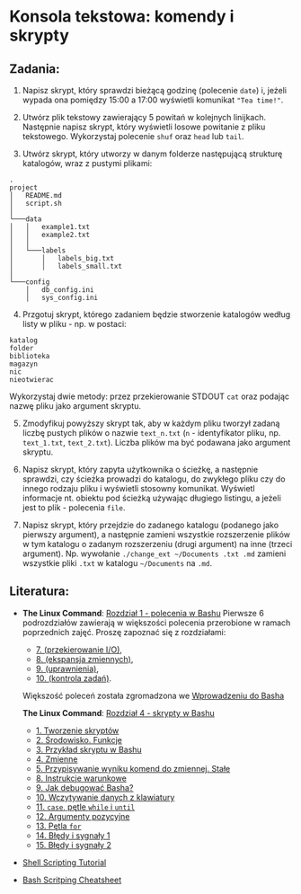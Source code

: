 Konsola tekstowa: komendy i skrypty
===================================

## Zadania:

1. Napisz skrypt, który sprawdzi bieżącą godzinę (polecenie `date`) i, jeżeli wypada ona pomiędzy 15:00 a 17:00 wyświetli komunikat `"Tea time!"`.

2. Utwórz plik tekstowy zawierający 5 powitań w kolejnych linijkach. Następnie napisz skrypt, który wyświetli losowe powitanie z pliku tekstowego. Wykorzystaj polecenie `shuf` oraz `head` lub `tail`.

3. Utwórz skrypt, który utworzy w danym folderze następującą strukturę katalogów, wraz z pustymi plikami:
```
.
project
│   README.md
│   script.sh    
│
└───data
│   │   example1.txt
│   │   example2.txt
│   │
│   └───labels
│       │   labels_big.txt
│       │   labels_small.txt
│   
└───config
    │   db_config.ini
    │   sys_config.ini
```

4. Przgotuj skrypt, którego zadaniem będzie stworzenie katalogów według listy w pliku - np. w postaci:
```
katalog
folder
biblioteka
magazyn
nic
nieotwierac
```
Wykorzystaj dwie metody: przez przekierowanie STDOUT `cat` oraz podając nazwę pliku jako argument skryptu. 

5. Zmodyfikuj powyższy skrypt tak, aby w każdym pliku tworzył zadaną liczbę pustych plików o nazwie `text_n.txt` (`n` - identyfikator pliku, np. `text_1.txt`, `text_2.txt`). Liczba plików ma być podawana jako argument skryptu.

6. Napisz skrypt, który zapyta użytkownika o ścieżkę, a następnie sprawdzi, czy ścieżka prowadzi do katalogu, do zwykłego pliku czy do innego rodzaju pliku i wyświetli stosowny komunikat. Wyświetl informacje nt. obiektu pod ścieżką używając długiego listingu, a jeżeli jest to plik - polecenia `file`.

7. Napisz skrypt, który przejdzie do zadanego katalogu (podanego jako pierwszy argument), a następnie zamieni wszystkie rozszerzenie plików w tym katalogu o zadanym rozszerzeniu (drugi argument) na inne (trzeci argument). Np. wywołanie `./change_ext ~/Documents .txt .md` zamieni wszystkie pliki `.txt` w katalogu `~/Documents` na `.md`.



## Literatura:
  *  **The Linux Command**: [Rozdział 1 - polecenia w Bashu](http://linuxcommand.org/lc3_learning_the_shell.php)
     Pierwsze 6 podrozdziałów zawierają w większości polecenia przerobione w ramach poprzednich zajęć. Proszę zapoznać się z rozdziałami:
     *  [7. (przekierowanie I/O)](http://linuxcommand.org/lc3_lts0070.php),
     *  [8. (ekspansja zmiennych)](http://linuxcommand.org/lc3_lts0080.php),
     *  [9. (uprawnienia)](http://linuxcommand.org/lc3_lts0090.php),
     *  [10. (kontrola zadań)](http://linuxcommand.org/lc3_lts0100.php).
     
     Większość poleceń została zgromadzona we [Wprowadzeniu do Basha](3_bash_intro.md)
  
     **The Linux Command**: [Rozdział 4 - skrypty w Bashu](http://linuxcommand.org/lc3_writing_shell_scripts.php)
     *  [1. Tworzenie skryptów](http://linuxcommand.org/lc3_wss0010.php)
     *  [2. Środowisko. Funkcje](http://linuxcommand.org/lc3_wss0020.php)
     *  [3. Przykład skryptu w Bashu](http://linuxcommand.org/lc3_wss0030.php)
     *  [4. Zmienne](http://linuxcommand.org/lc3_wss0040.php)
     *  [5. Przypisywanie wyniku komend do zmiennej. Stałe](http://linuxcommand.org/lc3_wss0050.php)
     *  [8. Instrukcje warunkowe](http://linuxcommand.org/lc3_wss0080.php)
     *  [9. Jak debugować Basha?](http://linuxcommand.org/lc3_wss0090.php)
     *  [10. Wczytywanie danych z klawiatury](http://linuxcommand.org/lc3_wss0100.php)
     *  [11. `case`, pętle `while` i `until`](http://linuxcommand.org/lc3_wss0110.php)
     *  [12. Argumenty pozycyjne](http://linuxcommand.org/lc3_wss0120.php)
     *  [13. Pętla `for`](http://linuxcommand.org/lc3_wss0130.php)
     *  [14. Błędy i sygnały 1](http://linuxcommand.org/lc3_wss0140.php)
     *  [15. Błędy i sygnały 2](http://linuxcommand.org/lc3_wss0150.php)
 
 *  [Shell Scripting Tutorial](https://www.shellscript.sh/)
 *  [Bash Scritping Cheatsheet](https://devhints.io/bash)
